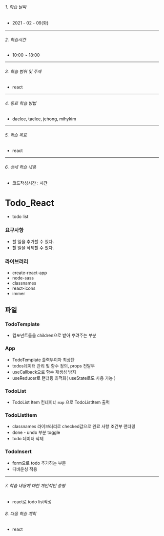 

###### 1. 학습 날짜

- 2021 - 02 - 09(화)

---

###### 2. 학습시간

- 10:00 ~ 18:00

---

###### 3. 학습 범위 및 주제

- react

---

###### 4. 동료 학습 방법 

- daelee, taelee, jehong, mihykim

---

###### 5. 학습 목표 

- react

---

###### 6. 상세 학습 내용

- 코드작성시간 :  시간

# Todo_React

- todo list

### **요구사항**

- 할 일을 추가할 수 있다.
- 할 일을 삭제할 수 있다.

### **라이브러리**

- create-react-app
- node-sass
- classnames
- react-icons
- immer

## 파일

### TodoTemplate

- 컴포넌트들을 children으로 받아 뿌려주는 부분

### App

- TodoTemplate 출력부이자 최상단
- todos데이터 관리 및 함수 정의, props 전달부
- useCallback으로 함수 재생성 방지
- useReducer로 랜더링 최적화( useState로도 사용 가능 )

### TodoList

- TodoList Item 컨테이너 `map` 으로 TodoListItem 출력

### TodoListItem

- classnames 라이브러리로 checked값으로 완료 사항 조건부 랜더링
- done - undo 부분 toggle
- todo 데이터 삭제

### TodoInsert

- form으로 todo 추가하는 부분
- 디바운싱 적용

---

###### 7. 학습 내용에 대한 개인적인 총평

- react로 todo list작성

###### 8. 다음 학습 계획

- react